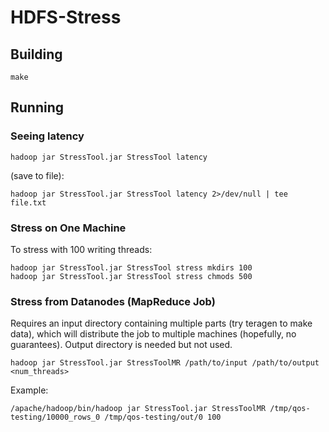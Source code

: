 # HDFS-Stress
## Building

    make

## Running
### Seeing latency

    hadoop jar StressTool.jar StressTool latency

(save to file):

	hadoop jar StressTool.jar StressTool latency 2>/dev/null | tee file.txt

### Stress on One Machine
To stress with 100 writing threads:

    hadoop jar StressTool.jar StressTool stress mkdirs 100
    hadoop jar StressTool.jar StressTool stress chmods 500

### Stress from Datanodes (MapReduce Job)
Requires an input directory containing multiple parts (try teragen to make data), which will distribute the job to multiple machines (hopefully, no guarantees). Output directory is needed but not used.

	hadoop jar StressTool.jar StressToolMR /path/to/input /path/to/output <num_threads>

Example:

	/apache/hadoop/bin/hadoop jar StressTool.jar StressToolMR /tmp/qos-testing/10000_rows_0 /tmp/qos-testing/out/0 100